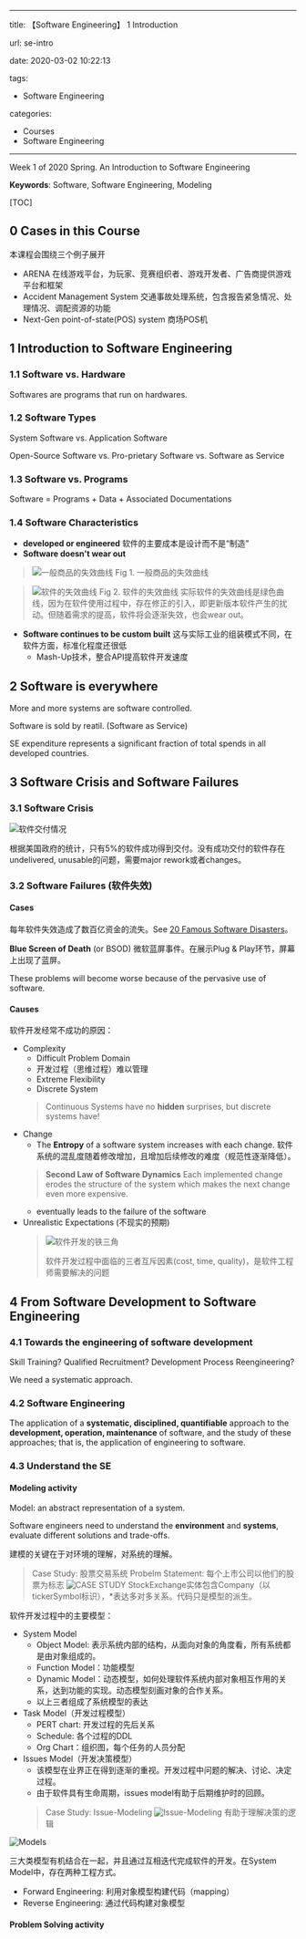 
---

title: 【Software Engineering】 1 Introduction

url: se-intro

date: 2020-03-02 10:22:13

tags: 
- Software Engineering

categories:
- Courses
- Software Engineering

---

Week 1 of 2020 Spring. An Introduction to Software Engineering

**Keywords**: Software, Software Engineering, Modeling

<!--more-->

[TOC]

## 0 Cases in this Course

本课程会围绕三个例子展开
- ARENA 在线游戏平台，为玩家、竞赛组织者、游戏开发者、广告商提供游戏平台和框架
- Accident Management System 交通事故处理系统，包含报告紧急情况、处理情况、调配资源的功能
- Next-Gen point-of-state(POS) system 商场POS机

## 1 Introduction to Software Engineering

### 1.1 Software vs. Hardware

Softwares are programs that run on hardwares.

### 1.2 Software Types

System Software vs. Application Software

Open-Source Software vs. Pro-prietary Software vs. Software as Service

### 1.3 Software vs. Programs

Software = Programs + Data + Associated Documentations

### 1.4 Software Characteristics

- **developed or engineered** 软件的主要成本是设计而不是“制造”
- **Software doesn't wear out** 
> ![一般商品的失效曲线](img/0302-1.png)
> Fig 1. 一般商品的失效曲线

> ![软件的失效曲线](img/0302-2.png)
> Fig 2. 软件的失效曲线
> 实际软件的失效曲线是绿色曲线，因为在软件使用过程中，存在修正的引入，即更新版本软件产生的扰动。但随着需求的提高，软件将会逐渐失效，也会wear out。

- **Software continues to be custom built** 这与实际工业的组装模式不同，在软件方面，标准化程度还很低
    + Mash-Up技术，整合API提高软件开发速度

## 2 Software is everywhere

More and more systems are software controlled.

Software is sold by reatil. (Software as Service)

SE expenditure represents a significant fraction of total spends in all developed countries.

## 3 Software Crisis and Software Failures

### 3.1 Software Crisis

![软件交付情况](img/0302-3.png)

根据美国政府的统计，只有5%的软件成功得到交付。没有成功交付的软件存在undelivered, unusable的问题，需要major rework或者changes。

### 3.2 Software Failures (软件失效)

#### Cases

每年软件失效造成了数百亿资金的流失。See [20 Famous Software Disasters](http://www.devtopics.com/20-famous-software-disasters/)。

**Blue Screen of Death** (or BSOD) 微软蓝屏事件。在展示Plug & Play环节，屏幕上出现了蓝屏。

These problems will become worse because of the pervasive use of software.

#### Causes

软件开发经常不成功的原因：

- Complexity
    + Difficult Problem Domain
    + 开发过程（思维过程）难以管理
    + Extreme Flexibility
    + Discrete System
    > Continuous Systems have no **hidden** surprises, but discrete systems have!
- Change
    + The **Entropy** of a software system increases with each change. 软件系统的混乱度随着修改增加，且增加后续修改的难度（规范性逐渐降低）。
    > **Second Law of Software Dynamics** Each implemented change erodes the structure of the system which makes the next change even more expensive.
    + eventually leads to the failure of the software
- Unrealistic Expectations (不现实的预期)
    > ![软件开发的铁三角](img/0302-4.png)
    > 
    > 软件开发过程中面临的三者互斥因素(cost, time, quality)，是软件工程师需要解决的问题


## 4 From Software Development to Software Engineering

### 4.1 Towards the engineering of software development

Skill Training? Qualified Recruitment? Development Process Reengineering?

We need a systematic approach.

### 4.2 Software Engineering

The application of a **systematic, disciplined, quantifiable** approach to the **development, operation, maintenance** of software, and the study of these approaches; that is, the application of engineering to software.

### 4.3 Understand the SE

#### Modeling activity

Model: an abstract representation of a system.

Software engineers need to understand the **environment** and **systems**, evaluate different solutions and trade-offs.

建模的关键在于对环境的理解，对系统的理解。

> Case Study: 股票交易系统
> Probelm Statement: 每个上市公司以他们的股票为标志
> ![CASE STUDY](img/0302-5.png)
> StockExchange实体包含Company（以tickerSymbol标识），*表达多对多关系。代码只是模型的派生。


软件开发过程中的主要模型：

- System Model
    - Object Model: 表示系统内部的结构，从面向对象的角度看，所有系统都是由对象组成的。
    - Function Model：功能模型
    - Dynamic Model：动态模型，如何处理软件系统内部对象相互作用的关系，达到功能的实现。动态模型刻画对象的合作关系。
    - 以上三者组成了系统模型的表达
- Task Model（开发过程模型）
    - PERT chart: 开发过程的先后关系
    - Schedule: 各个过程的DDL
    - Org Chart：组织图，每个任务的人员分配
- Issues Model（开发决策模型）
    - 该模型在业界正在得到逐渐的重视。开发过程中问题的解决、讨论、决定过程。
    - 由于软件具有生命周期，issues model有助于后期维护时的回顾。
    > Case Study: Issue-Modeling
    > ![Issue-Modeling](img/0302-6.png)
    > 有助于理解决策的逻辑

![Models](img/0302-7.png)

三大类模型有机结合在一起，并且通过互相迭代完成软件的开发。在System Model中，存在两种工程方式。

- Forward Engineering: 利用对象模型构建代码（mapping）
- Reverse Engineering: 通过代码构建对象模型

#### Problem Solving activity